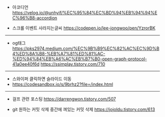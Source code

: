 - 아코디언 
https://velog.io/@unhyif/%EC%95%84%EC%BD%94%EB%94%94%EC%96%B8-accordion

- 스크롤 이벤트 사라지는글씨
https://codepen.io/lee-jongwoo/pen/YzrorBK


-------------
- og태그 
https://pks2974.medium.com/%EC%9B%B9%EC%82%AC%EC%9D%B4%ED%8A%B8-%EB%A7%81%ED%81%AC-%ED%94%84%EB%A6%AC%EB%B7%B0-open-graph-protocol-41a0ee40f6d
https://ssimplay.tistory.com/710


-------
- 스와이퍼 클릭하면 슬라이드 이동  
-   https://codesandbox.io/s/9brhz2?file=/index.html


----------
- 걸프 관련 포스팅
https://darrengwon.tistory.com/507


- git 원하는 커밋 삭제 중간에 껴있는 커밋 삭제 
https://jojoldu.tistory.com/613
